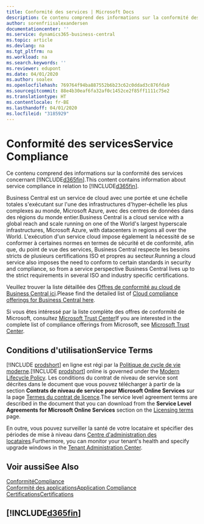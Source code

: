```yaml
---
title: Conformité des services | Microsoft Docs
description: Ce contenu comprend des informations sur la conformité des services concernant Business Central.
author: sorenfriisalexandersen
documentationcenter: ''
ms.service: dynamics365-business-central
ms.topic: article
ms.devlang: na
ms.tgt_pltfrm: na
ms.workload: na
ms.search.keywords: ''
ms.reviewer: edupont
ms.date: 04/01/2020
ms.author: soalex
ms.openlocfilehash: 769764f94ba887552b6b23c62c0ddad3c876fda9
ms.sourcegitcommit: 88e4b30eaf6fa32af0c1452ce2f85ff1111c75e2
ms.translationtype: HT
ms.contentlocale: fr-BE
ms.lasthandoff: 04/01/2020
ms.locfileid: "3185929"
---
```

# <a name="service-compliance"></a><span data-ttu-id="1375c-103">Conformité des services</span><span class="sxs-lookup"><span data-stu-id="1375c-103">Service Compliance</span></span>
<span data-ttu-id="1375c-104">Ce contenu comprend des informations sur la conformité des services concernant [!INCLUDE[d365fin](../includes/d365fin_md.md)].</span><span class="sxs-lookup"><span data-stu-id="1375c-104">This content contains information about service compliance in relation to [!INCLUDE[d365fin](../includes/d365fin_md.md)].</span></span>  

<span data-ttu-id="1375c-105">Business Central est un service de cloud avec une portée et une échelle totales s'exécutant sur l'une des infrastructures d'hyper-échelle les plus complexes au monde, Microsoft Azure, avec des centres de données dans des régions du monde entier.</span><span class="sxs-lookup"><span data-stu-id="1375c-105">Business Central is a cloud service with a global reach and scale running on one of the World's largest hyperscale infrastructures, Microsoft Azure, with datacenters in regions all over the World.</span></span> <span data-ttu-id="1375c-106">L'exécution d'un service cloud impose également la nécessité de se conformer à certaines normes en termes de sécurité et de conformité, afin que, du point de vue des services, Business Central respecte les besoins stricts de plusieurs certifications ISO et propres au secteur.</span><span class="sxs-lookup"><span data-stu-id="1375c-106">Running a cloud service also imposes the need to conform to certain standards in security and compliance, so from a service perspective Business Central lives up to the strict requirements in several ISO and industry specific certifications.</span></span>

<span data-ttu-id="1375c-107">Veuillez trouver la liste détaillée des [Offres de conformité au cloud de Business Central ici](https://aka.ms/d365-compliance-list).</span><span class="sxs-lookup"><span data-stu-id="1375c-107">Please find the detailed list of [Cloud compliance offerings for Business Central here](https://aka.ms/d365-compliance-list).</span></span>

<span data-ttu-id="1375c-108">Si vous êtes intéressé par la liste complète des offres de conformité de Microsoft, consultez [Microsoft Trust Center](https://www.microsoft.com/trustcenter/compliance/complianceofferings)</span><span class="sxs-lookup"><span data-stu-id="1375c-108">If you are interested in the complete list of compliance offerings from Microsoft, see [Microsoft Trust Center](https://www.microsoft.com/trustcenter/compliance/complianceofferings).</span></span>

## <a name="service-terms"></a><span data-ttu-id="1375c-109">Conditions d'utilisation</span><span class="sxs-lookup"><span data-stu-id="1375c-109">Service Terms</span></span>

<span data-ttu-id="1375c-110">[!INCLUDE [prodshort](../includes/prodshort.md)] en ligne est régi par la [Politique de cycle de vie moderne](https://support.microsoft.com/help/30881/modern-lifecycle-policy).</span><span class="sxs-lookup"><span data-stu-id="1375c-110">[!INCLUDE [prodshort](../includes/prodshort.md)] online is governed under the [Modern Lifecycle Policy](https://support.microsoft.com/help/30881/modern-lifecycle-policy).</span></span> <span data-ttu-id="1375c-111">Les conditions du contrat de niveau de service sont décrites dans le document que vous pouvez télécharger à partir de la section **Contrats de niveau de service pour Microsoft Online Services** sur la page [Termes du contrat de licence](https://www.microsoft.com/licensing/product-licensing/products).</span><span class="sxs-lookup"><span data-stu-id="1375c-111">The service level agreement terms are described in the document that you can download from the **Service Level Agreements for Microsoft Online Services** section on the [Licensing terms](https://www.microsoft.com/licensing/product-licensing/products) page.</span></span>  

<span data-ttu-id="1375c-112">En outre, vous pouvez surveiller la santé de votre locataire et spécifier des périodes de mise à niveau dans [Centre d'administration des locataires](/dynamics365/business-central/dev-itpro/administration/tenant-admin-center).</span><span class="sxs-lookup"><span data-stu-id="1375c-112">Furthermore, you can monitor your tenant's health and specify upgrade windows in the [Tenant Administration Center](/dynamics365/business-central/dev-itpro/administration/tenant-admin-center).</span></span>  

## <a name="see-also"></a><span data-ttu-id="1375c-113">Voir aussi</span><span class="sxs-lookup"><span data-stu-id="1375c-113">See Also</span></span>

[<span data-ttu-id="1375c-114">Conformité</span><span class="sxs-lookup"><span data-stu-id="1375c-114">Compliance</span></span>](compliance-overview.md)  
[<span data-ttu-id="1375c-115">Conformité des applications</span><span class="sxs-lookup"><span data-stu-id="1375c-115">Application Compliance</span></span>](compliance-application-compliance.md)  
[<span data-ttu-id="1375c-116">Certifications</span><span class="sxs-lookup"><span data-stu-id="1375c-116">Certifications</span></span>](compliance-certifications.md)  

## [!INCLUDE[d365fin](../includes/free_trial_md.md)]  
